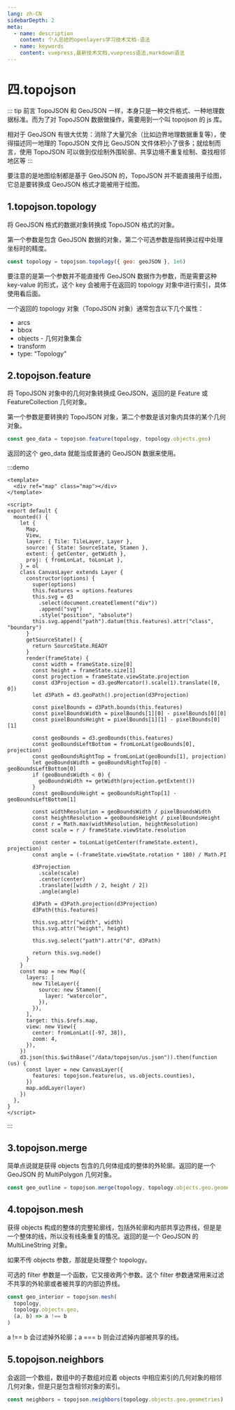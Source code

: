 ```yaml
---
lang: zh-CN
sidebarDepth: 2
meta:
  - name: description
    content: 个人总结的openlayers学习技术文档-语法
  - name: keywords
    content: vuepress,最新技术文档,vuepress语法,markdown语法
---
```


# 四.topojson

::: tip 前言
TopoJSON 和 GeoJSON 一样，本身只是一种文件格式、一种地理数据标准。而为了对 TopoJSON 数据做操作，需要用到一个叫 topojson 的 js 库。

相对于 GeoJSON 有很大优势：消除了大量冗余（比如边界地理数据重复等），使得描述同一地理的 TopoJSON 文件比 GeoJSON 文件体积小了很多；就绘制而言，使用 TopoJSON 可以做到仅绘制外围轮廓、共享边境不重复绘制、查找相邻地区等
:::

要注意的是地图绘制都是基于 GeoJSON 的，TopoJSON 并不能直接用于绘图，它总是要转换成 GeoJSON 格式才能被用于绘图。

## 1.topojson.topology

将 GeoJSON 格式的数据对象转换成 TopoJSON 格式的对象。

第一个参数是包含 GeoJSON 数据的对象，第二个可选参数是指转换过程中处理坐标时的精度。

```js
const topology = topojson.topology({ geo: geoJSON }, 1e6)
```

要注意的是第一个参数并不能直接传 GeoJSON 数据作为参数，而是需要这种 key-value 的形式，这个 key 会被用于在返回的 topology 对象中进行索引，具体使用看后面。

一个返回的 topology 对象（TopoJSON 对象）通常包含以下几个属性：

- arcs
- bbox
- objects - 几何对象集合
- transform
- type: “Topology”

## 2.topojson.feature

将 TopoJSON 对象中的几何对象转换成 GeoJSON，返回的是 Feature 或 FeatureCollection 几何对象。

第一个参数是要转换的 TopoJSON 对象，第二个参数是该对象内具体的某个几何对象。

```js
const geo_data = topojson.feature(topology, topology.objects.geo)
```

返回的这个 geo_data 就能当成普通的 GeoJSON 数据来使用。

:::demo

```vue
<template>
  <div ref="map" class="map"></div>
</template>

<script>
export default {
  mounted() {
    let {
      Map,
      View,
      layer: { Tile: TileLayer, Layer },
      source: { State: SourceState, Stamen },
      extent: { getCenter, getWidth },
      proj: { fromLonLat, toLonLat },
    } = ol
    class CanvasLayer extends Layer {
      constructor(options) {
        super(options)
        this.features = options.features
        this.svg = d3
          .select(document.createElement("div"))
          .append("svg")
          .style("position", "absolute")
        this.svg.append("path").datum(this.features).attr("class", "boundary")
      }
      getSourceState() {
        return SourceState.READY
      }
      render(frameState) {
        const width = frameState.size[0]
        const height = frameState.size[1]
        const projection = frameState.viewState.projection
        const d3Projection = d3.geoMercator().scale(1).translate([0, 0])
        let d3Path = d3.geoPath().projection(d3Projection)

        const pixelBounds = d3Path.bounds(this.features)
        const pixelBoundsWidth = pixelBounds[1][0] - pixelBounds[0][0]
        const pixelBoundsHeight = pixelBounds[1][1] - pixelBounds[0][1]

        const geoBounds = d3.geoBounds(this.features)
        const geoBoundsLeftBottom = fromLonLat(geoBounds[0], projection)
        const geoBoundsRightTop = fromLonLat(geoBounds[1], projection)
        let geoBoundsWidth = geoBoundsRightTop[0] - geoBoundsLeftBottom[0]
        if (geoBoundsWidth < 0) {
          geoBoundsWidth += getWidth(projection.getExtent())
        }
        const geoBoundsHeight = geoBoundsRightTop[1] - geoBoundsLeftBottom[1]

        const widthResolution = geoBoundsWidth / pixelBoundsWidth
        const heightResolution = geoBoundsHeight / pixelBoundsHeight
        const r = Math.max(widthResolution, heightResolution)
        const scale = r / frameState.viewState.resolution

        const center = toLonLat(getCenter(frameState.extent), projection)
        const angle = (-frameState.viewState.rotation * 180) / Math.PI

        d3Projection
          .scale(scale)
          .center(center)
          .translate([width / 2, height / 2])
          .angle(angle)

        d3Path = d3Path.projection(d3Projection)
        d3Path(this.features)

        this.svg.attr("width", width)
        this.svg.attr("height", height)

        this.svg.select("path").attr("d", d3Path)

        return this.svg.node()
      }
    }
    const map = new Map({
      layers: [
        new TileLayer({
          source: new Stamen({
            layer: "watercolor",
          }),
        }),
      ],
      target: this.$refs.map,
      view: new View({
        center: fromLonLat([-97, 38]),
        zoom: 4,
      }),
    })
    d3.json(this.$withBase("/data/topojson/us.json")).then(function (us) {
      const layer = new CanvasLayer({
        features: topojson.feature(us, us.objects.counties),
      })
      map.addLayer(layer)
    })
  },
}
</script>
```

:::

## 3.topojson.merge

简单点说就是获得 objects 包含的几何体组成的整体的外轮廓。返回的是一个 GeoJSON 的 MultiPolygon 几何对象。

```js
const geo_outline = topojson.merge(topology, topology.objects.geo.geometries)
```

## 4.topojson.mesh

获得 objects 构成的整体的完整轮廓线，包括外轮廓和内部共享边界线，但是是一个整体的线，所以没有线条重复的情况。返回的是一个 GeoJSON 的 MultiLineString 对象。

如果不传 objects 参数，那就是处理整个 topology。

可选的 filter 参数是一个函数，它又接收两个参数。这个 filter 参数通常用来过滤不共享的外轮廓或者被共享的内部边界线。

```js
const geo_interior = topojson.mesh(
  topology,
  topology.objects.geo,
  (a, b) => a !== b
)
```

a !== b 会过滤掉外轮廓；a === b 则会过滤掉内部被共享的线。

## 5.topojson.neighbors

会返回一个数组，数组中的子数组对应着 objects 中相应索引的几何对象的相邻几何对象，但是只是包含相邻对象的索引。

```js
const neighbors = topojson.neighbors(topology.objects.geo.geometries)
```
